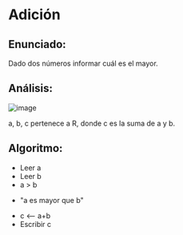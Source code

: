 # Adición

## Enunciado:
Dado dos números informar cuál es el mayor.

## Análisis:
  
  ![image](https://lh3.googleusercontent.com/bwCU11mMaKejZ25DpMilFnyImHe6rkq9vxHBWNclXqPC7WyFLXJcCYF2ojSdvrTzBFmB_6QV=s0 "Proceso.png")
  
  a, b, c pertenece a R, donde c es la suma de a y b.
## Algoritmo:
  - Leer a
  - Leer b
  - a > b
  * "a es mayor que b"
  - c <-- a+b
  - Escribir c

 
